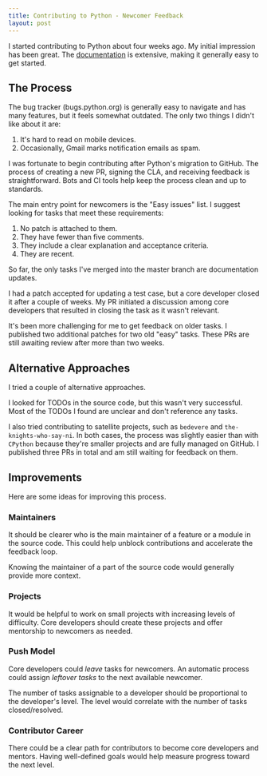 ```yaml
---
title: Contributing to Python - Newcomer Feedback
layout: post
---
```


I started contributing to Python about four weeks ago. My initial impression has been great. The [documentation](https://devguide.python.org/) is extensive, making it generally easy to get started.

## The Process

The bug tracker (bugs.python.org) is generally easy to navigate and has many features, but it feels somewhat outdated. The only two things I didn't like about it are:

1. It's hard to read on mobile devices.
2. Occasionally, Gmail marks notification emails as spam.

I was fortunate to begin contributing after Python's migration to GitHub. The process of creating a new PR, signing the CLA, and receiving feedback is straightforward. Bots and CI tools help keep the process clean and up to standards.

The main entry point for newcomers is the "Easy issues" list. I suggest looking for tasks that meet these requirements:

1. No patch is attached to them.
2. They have fewer than five comments.
3. They include a clear explanation and acceptance criteria.
4. They are recent.

So far, the only tasks I've merged into the master branch are documentation updates.

I had a patch accepted for updating a test case, but a core developer closed it after a couple of weeks. My PR initiated a discussion among core developers that resulted in closing the task as it wasn't relevant.

It's been more challenging for me to get feedback on older tasks. I published two additional patches for two old "easy" tasks. These PRs are still awaiting review after more than two weeks.

## Alternative Approaches

I tried a couple of alternative approaches.

I looked for TODOs in the source code, but this wasn't very successful. Most of the TODOs I found are unclear and don't reference any tasks.

I also tried contributing to satellite projects, such as `bedevere` and `the-knights-who-say-ni`. In both cases, the process was slightly easier than with `CPython` because they're smaller projects and are fully managed on GitHub. I published three PRs in total and am still waiting for feedback on them.

## Improvements

Here are some ideas for improving this process.

### Maintainers

It should be clearer who is the main maintainer of a feature or a module in the source code. This could help unblock contributions and accelerate the feedback loop.

Knowing the maintainer of a part of the source code would generally provide more context.

### Projects

It would be helpful to work on small projects with increasing levels of difficulty. Core developers should create these projects and offer mentorship to newcomers as needed.

### Push Model

Core developers could _leave_ tasks for newcomers. An automatic process could assign _leftover tasks_ to the next available newcomer.

The number of tasks assignable to a developer should be proportional to the developer's level. The level would correlate with the number of tasks closed/resolved.

### Contributor Career

There could be a clear path for contributors to become core developers and mentors. Having well-defined goals would help measure progress toward the next level.
